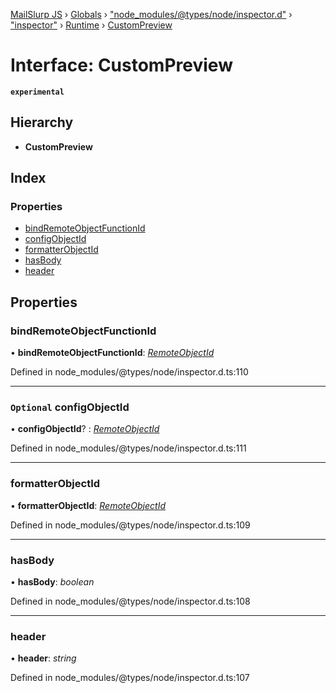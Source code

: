 [MailSlurp JS](../README.md) › [Globals](../globals.md) › ["node_modules/@types/node/inspector.d"](../modules/_node_modules__types_node_inspector_d_.md) › ["inspector"](../modules/_node_modules__types_node_inspector_d_._inspector_.md) › [Runtime](../modules/_node_modules__types_node_inspector_d_._inspector_.runtime.md) › [CustomPreview](_node_modules__types_node_inspector_d_._inspector_.runtime.custompreview.md)

# Interface: CustomPreview

**`experimental`** 

## Hierarchy

* **CustomPreview**

## Index

### Properties

* [bindRemoteObjectFunctionId](_node_modules__types_node_inspector_d_._inspector_.runtime.custompreview.md#bindremoteobjectfunctionid)
* [configObjectId](_node_modules__types_node_inspector_d_._inspector_.runtime.custompreview.md#optional-configobjectid)
* [formatterObjectId](_node_modules__types_node_inspector_d_._inspector_.runtime.custompreview.md#formatterobjectid)
* [hasBody](_node_modules__types_node_inspector_d_._inspector_.runtime.custompreview.md#hasbody)
* [header](_node_modules__types_node_inspector_d_._inspector_.runtime.custompreview.md#header)

## Properties

###  bindRemoteObjectFunctionId

• **bindRemoteObjectFunctionId**: *[RemoteObjectId](../modules/_node_modules__types_node_inspector_d_._inspector_.runtime.md#remoteobjectid)*

Defined in node_modules/@types/node/inspector.d.ts:110

___

### `Optional` configObjectId

• **configObjectId**? : *[RemoteObjectId](../modules/_node_modules__types_node_inspector_d_._inspector_.runtime.md#remoteobjectid)*

Defined in node_modules/@types/node/inspector.d.ts:111

___

###  formatterObjectId

• **formatterObjectId**: *[RemoteObjectId](../modules/_node_modules__types_node_inspector_d_._inspector_.runtime.md#remoteobjectid)*

Defined in node_modules/@types/node/inspector.d.ts:109

___

###  hasBody

• **hasBody**: *boolean*

Defined in node_modules/@types/node/inspector.d.ts:108

___

###  header

• **header**: *string*

Defined in node_modules/@types/node/inspector.d.ts:107
